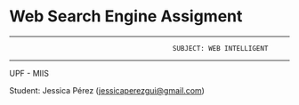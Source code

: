 # Web Search Engine Assigment
__________________________

                                             SUBJECT: WEB INTELLIGENT
__________________________

UPF - MIIS

Student: Jessica Pérez (jessicaperezgui@gmail.com)
